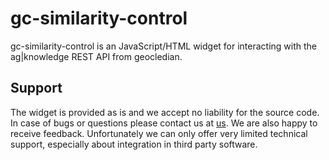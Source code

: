 # gc-similarity-control
gc-similarity-control is an JavaScript/HTML widget for interacting with the ag|knowledge REST API from geocledian.

## Support
The widget is provided as is and we accept no liability for the source code. In case of bugs or questions please contact us at [us](mailto:info@geocledian.com). We are also happy to receive feedback. Unfortunately we can only offer very limited technical support, especially about integration in third party software.
